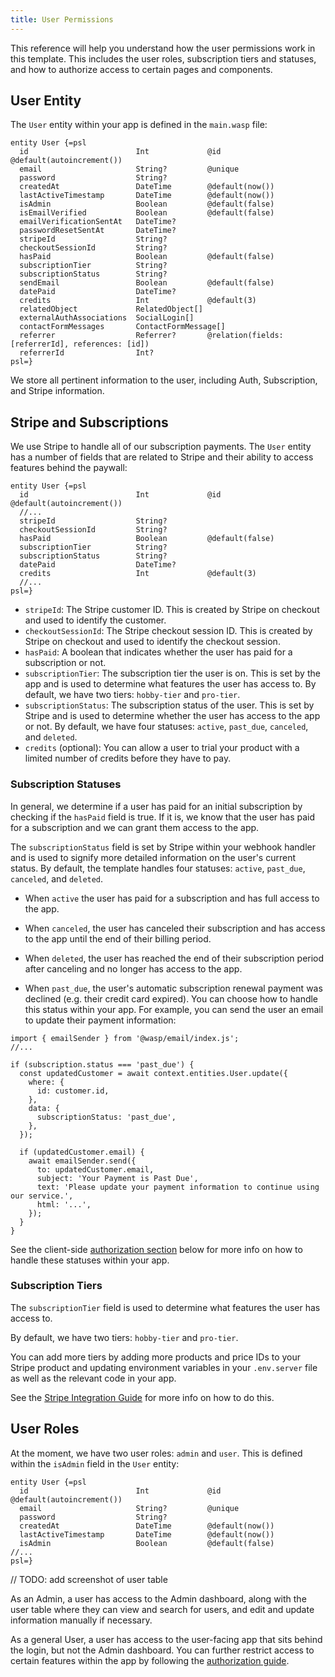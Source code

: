 ```yaml
---
title: User Permissions
---
```


This reference will help you understand how the user permissions work in this template.
This includes the user roles, subscription tiers and statuses, and how to authorize access to certain pages and components.

## User Entity

The `User` entity within your app is defined in the `main.wasp` file:

```tsx title="main.wasp" ins="User: {}"
entity User {=psl
  id                        Int             @id @default(autoincrement())
  email                     String?         @unique
  password                  String?
  createdAt                 DateTime        @default(now())
  lastActiveTimestamp       DateTime        @default(now())
  isAdmin                   Boolean         @default(false)
  isEmailVerified           Boolean         @default(false)
  emailVerificationSentAt   DateTime?
  passwordResetSentAt       DateTime?
  stripeId                  String? 
  checkoutSessionId         String?
  hasPaid                   Boolean         @default(false)
  subscriptionTier          String?
  subscriptionStatus        String?
  sendEmail                 Boolean         @default(false)
  datePaid                  DateTime?
  credits                   Int             @default(3)
  relatedObject             RelatedObject[]
  externalAuthAssociations  SocialLogin[]
  contactFormMessages       ContactFormMessage[]
  referrer                  Referrer?       @relation(fields: [referrerId], references: [id])
  referrerId                Int?        
psl=}
```

We store all pertinent information to the user, including Auth, Subscription, and Stripe information.

## Stripe and Subscriptions

We use Stripe to handle all of our subscription payments. The `User` entity has a number of fields that are related to Stripe and their ability to access features behind the paywall:

```tsx title="main.wasp" {4-10}
entity User {=psl
  id                        Int             @id @default(autoincrement())
  //...
  stripeId                  String? 
  checkoutSessionId         String?
  hasPaid                   Boolean         @default(false)
  subscriptionTier          String?
  subscriptionStatus        String?
  datePaid                  DateTime?
  credits                   Int             @default(3)
  //...
psl=}
```

- `stripeId`: The Stripe customer ID. This is created by Stripe on checkout and used to identify the customer.
- `checkoutSessionId`: The Stripe checkout session ID. This is created by Stripe on checkout and used to identify the checkout session.
- `hasPaid`: A boolean that indicates whether the user has paid for a subscription or not.
- `subscriptionTier`: The subscription tier the user is on. This is set by the app and is used to determine what features the user has access to. By default, we have two tiers: `hobby-tier` and `pro-tier`.
- `subscriptionStatus`: The subscription status of the user. This is set by Stripe and is used to determine whether the user has access to the app or not. By default, we have four statuses: `active`, `past_due`, `canceled`, and `deleted`.
- `credits` (optional): You can allow a user to trial your product with a limited number of credits before they have to pay.

### Subscription Statuses

In general, we determine if a user has paid for an initial subscription by checking if the `hasPaid` field is true. If it is, we know that the user has paid for a subscription and we can grant them access to the app.

The `subscriptionStatus` field is set by Stripe within your webhook handler and is used to signify more detailed information on the user's current status. By default, the template handles four statuses: `active`, `past_due`, `canceled`, and `deleted`.

- When `active` the user has paid for a subscription and has full access to the app. 

- When `canceled`, the user has canceled their subscription and has access to the app until the end of their billing period. 

- When `deleted`, the user has reached the end of their subscription period after canceling and no longer has access to the app.

- When `past_due`, the user's automatic subscription renewal payment was declined (e.g. their credit card expired). You can choose how to handle this status within your app. For example, you can send the user an email to update their payment information:
```tsx title="src/server/webhooks/stripe.ts" 
import { emailSender } from '@wasp/email/index.js';
//...

if (subscription.status === 'past_due') {
  const updatedCustomer = await context.entities.User.update({
    where: {
      id: customer.id,
    },
    data: {
      subscriptionStatus: 'past_due',
    },
  });

  if (updatedCustomer.email) {
    await emailSender.send({
      to: updatedCustomer.email,
      subject: 'Your Payment is Past Due',
      text: 'Please update your payment information to continue using our service.',
      html: '...',
    });
  }
}
```

See the client-side [authorization section](/guides/authorization) below for more info on how to handle these statuses within your app.

### Subscription Tiers

The `subscriptionTier` field is used to determine what features the user has access to. 

By default, we have two tiers: `hobby-tier` and `pro-tier`. 

You can add more tiers by adding more products and price IDs to your Stripe product  and updating environment variables in your `.env.server` file as well as the relevant code in your app.

See the [Stripe Integration Guide](/guides/stripe-integration) for more info on how to do this.

## User Roles

At the moment, we have two user roles: `admin` and `user`. This is defined within the `isAdmin` field in the `User` entity:

```tsx title="main.wasp" {7}
entity User {=psl
  id                        Int             @id @default(autoincrement())
  email                     String?         @unique
  password                  String?
  createdAt                 DateTime        @default(now())
  lastActiveTimestamp       DateTime        @default(now())
  isAdmin                   Boolean         @default(false)
//...
psl=}
```
// TODO: add screenshot of user table

As an Admin, a user has access to the Admin dashboard, along with the user table where they can view and search for users, and edit and update information manually if necessary.

As a general User, a user has access to the user-facing app that sits behind the login, but not the Admin dashboard. You can further restrict access to certain features within the app by following the [authorization guide](/guides/authorization).
